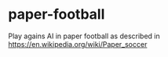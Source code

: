 # paper-football

Play agains AI in paper football as described in https://en.wikipedia.org/wiki/Paper_soccer
